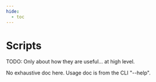 ```yaml
---
hide:
  - toc
---
```

# Scripts

TODO: Only about how they are useful... at high level.

No exhaustive doc here. Usage doc is from the CLI "--help".

